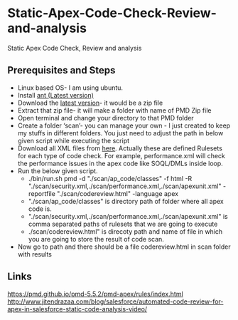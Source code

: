 # Static-Apex-Code-Check-Review-and-analysis
Static Apex Code Check, Review and analysis

## Prerequisites and Steps
* Linux based OS- I am using ubuntu.
* Install [ant (Latest version)](https://howtoprogram.xyz/2016/10/14/install-apache-ant-ubuntu-16-04-lts-xenial-xerus/)
* Download the [latest version](https://help.github.com/articles/basic-writing-and-formatting-syntax/)- it would be a zip file
* Extract that zip file- it will make a folder with name of PMD Zip file
* Open terminal and change your directory to that PMD folder
* Create a folder ‘scan’- you can manage your own - I just created to keep my stuffs in different folders. You just need to adjust the path in below given script while executing the script
* Download all XML files from [here](https://help.github.com/articles/basic-writing-and-formatting-syntax/). Actually these are defined Rulesets for each type of code check. For example, performance.xml will check the performance issues in the apex code like SOQL/DMLs inside loop.
* Run the below given script. 
     - ./bin/run.sh pmd -d "./scan/ap_code/classes" -f html -R "./scan/security.xml,./scan/performance.xml,./scan/apexunit.xml"      - reportfile "./scan/codereview.html" -language apex
     - "./scan/ap_code/classes"     is directory path of folder where all apex code is.
     - "./scan/security.xml,./scan/performance.xml,./scan/apexunit.xml"    is comma separated paths of rulesets that we are going to execute
     - ./scan/codereview.html"   is direcoty path and name of file in which you are going to store the result of code scan.
* Now go to path and there should be a file codereview.html in scan folder with results

## Links
https://pmd.github.io/pmd-5.5.2/pmd-apex/rules/index.html
http://www.jitendrazaa.com/blog/salesforce/automated-code-review-for-apex-in-salesforce-static-code-analysis-video/

